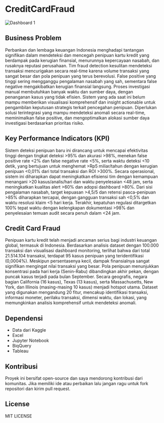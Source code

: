 # CreditCardFraud

![Dashboard 1](https://github.com/user-attachments/assets/d7ecd2c6-a77e-493c-87da-15607c2c54ec)

## Business Problem
Perbankan dan lembaga keuangan Indonesia menghadapi tantangan signifikan dalam mendeteksi dan mencegah penipuan kartu kredit yang berdampak pada kerugian finansial, menurunnya kepercayaan nasabah, dan rusaknya reputasi perusahaan. Tim fraud detection kesulitan mendeteksi transaksi mencurigakan secara real-time karena volume transaksi yang sangat besar dan pola penipuan yang terus berevolusi. False positive yang tinggi sering mengganggu pengalaman nasabah yang sah, sementara false negative mengakibatkan kerugian finansial langsung. Proses investigasi manual membutuhkan banyak waktu dan sumber daya, dengan penanganan kasus yang tidak efisien. Sistem yang ada saat ini belum mampu memberikan visualisasi komprehensif dan insight actionable untuk pengambilan keputusan strategis terkait pencegahan penipuan. Diperlukan solusi terintegrasi yang mampu mendeteksi anomali secara real-time, meminimalkan false positive, dan mengoptimalkan alokasi sumber daya investigasi berdasarkan prioritas risiko.

## Key Performance Indicators (KPI)
Sistem deteksi penipuan baru ini dirancang untuk mencapai efektivitas tinggi dengan tingkat deteksi >95% dan akurasi >98%, menekan false positive rate <2% dan false negative rate <5%, serta waktu deteksi <10 detik, yang bertujuan untuk menghemat >Rp5 miliar/tahun dengan kerugian penipuan <0,01% dari total transaksi dan ROI >300%. Secara operasional, sistem ini diharapkan dapat meningkatkan efisiensi tim dengan kemampuan menangani >20 kasus/analis/hari dan waktu penyelesaian <48 jam, serta meningkatkan kualitas alert >60% dan adopsi dashboard >80%. Dari sisi pengalaman nasabah, target kepuasan >4,5/5 dan retensi pasca-penipuan >85% diharapkan tercapai, dengan gangguan transaksi sah <0,5% dan waktu resolusi klaim <5 hari kerja. Terakhir, kepatuhan regulasi ditargetkan 100% tepat waktu dengan kelengkapan dokumentasi >98% dan penyelesaian temuan audit secara penuh dalam <24 jam.

## Credit Card Fraud 
Penipuan kartu kredit telah menjadi ancaman serius bagi industri keuangan global, termasuk di Indonesia. Berdasarkan analisis dataset dengan 100.000 transaksi dan visualisasi dashboard monitoring, terlihat bahwa dari total 21.514.104 transaksi, terdapat 95 kasus penipuan yang teridentifikasi (0,0004%). Meskipun persentasenya kecil, dampak finansialnya sangat signifikan mengingat nilai transaksi yang besar. Pola penipuan menunjukkan konsentrasi pada hari kerja (Senin-Rabu) dibandingkan akhir pekan, dengan puncak kasus terjadi pada bulan September. Secara geografis, negara bagian California (16 kasus), Texas (13 kasus), serta Massachusetts, New York, dan Illinois (masing-masing 10 kasus) menjadi hotspot utama. Dataset yang digunakan mengandung 20 fitur, mencakup identifikasi transaksi, informasi moneter, perilaku transaksi, dimensi waktu, dan lokasi, yang memungkinkan analisis komprehensif untuk mendeteksi anomali.

## Dependensi

* Data dari Kaggle
* Excel
* Jupyter Notebook
* BiqQuery
* Tableau

## Kontribusi

Proyek ini bersifat open-source dan saya mendorong kontribusi dari komunitas. Jika memiliki ide atau perbaikan lalu jangan ragu untuk fork repositori dan kirim pull request.

## License 

MIT LICENSE
